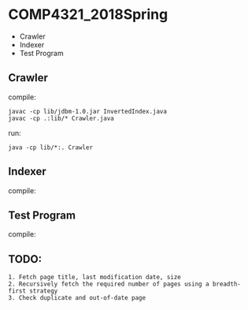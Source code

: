 # COMP4321_2018Spring
* Crawler
* Indexer
* Test Program
## Crawler
compile:
```
javac -cp lib/jdbm-1.0.jar InvertedIndex.java
javac -cp .:lib/* Crawler.java
```
run:
```
java -cp lib/*:. Crawler
```
## Indexer
compile:
## Test Program
compile:
## TODO:
```
1. Fetch page title, last modification date, size
2. Recursively fetch the required number of pages using a breadth-first strategy
3. Check duplicate and out-of-date page
```
